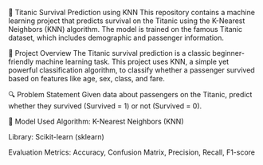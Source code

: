 🚢 Titanic Survival Prediction using KNN
This repository contains a machine learning project that predicts survival on the Titanic using the K-Nearest Neighbors (KNN) algorithm. The model is trained on the famous Titanic dataset, which includes demographic and passenger information.

📌 Project Overview
The Titanic survival prediction is a classic beginner-friendly machine learning task. This project uses KNN, a simple yet powerful classification algorithm, to classify whether a passenger survived based on features like age, sex, class, and fare.

🔍 Problem Statement
Given data about passengers on the Titanic, predict whether they survived (Survived = 1) or not (Survived = 0).

🧠 Model Used
Algorithm: K-Nearest Neighbors (KNN)

Library: Scikit-learn (sklearn)

Evaluation Metrics: Accuracy, Confusion Matrix, Precision, Recall, F1-score
